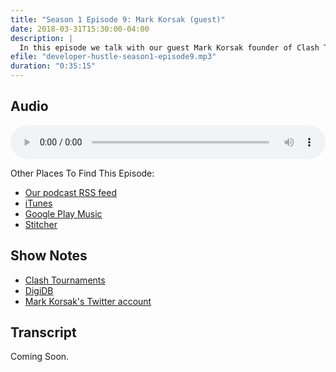 ```yaml
---
title: "Season 1 Episode 9: Mark Korsak (guest)"
date: 2018-03-31T15:30:00-04:00
description: |
  In this episode we talk with our guest Mark Korsak founder of Clash Tournaments. Mark has recently released DigiDB.io a Digimon (video game) help website as well as working on a new side hustle with a potential to be a product.
efile: "developer-hustle-season1-episode9.mp3"
duration: "0:35:15"
---
```


## Audio

<audio style="width:100%;" controls>
	<source src="http://dl.developerhustle.io/developer-hustle-season1-episode9.mp3" type="audio/mpeg" />
</audio>

Other Places To Find This Episode:

- [Our podcast RSS feed](https://DeveloperHustle.io/episodes/index.xml)
- [iTunes](https://itunes.apple.com/us/podcast/developer-hustle/id1338544467)
- [Google Play Music](https://playmusic.app.goo.gl/?ibi=com.google.PlayMusic&isi=691797987&ius=googleplaymusic&apn=com.google.android.music&link=https://play.google.com/music/m/Iurdet57b3zqqvalbsksrvbinse?t%3DDeveloper_Hustle%26pcampaignid%3DMKT-na-all-co-pr-mu-pod-16)
- [Stitcher](http://stitcher.com/s?fid=165580&refid=stpr)

## Show Notes

- [Clash Tournaments](http://clashtournaments.com/)
- [DigiDB](http://digidb.io/)
- [Mark Korsak's Twitter account](https://twitter.com/CT_Chibo)

## Transcript

Coming Soon.
